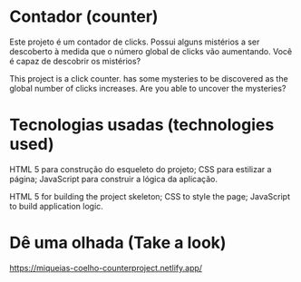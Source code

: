 # Contador (counter)

Este projeto é um contador de clicks. Possui alguns mistérios 
a ser descoberto à medida que o número global de clicks vão aumentando.
Você é capaz de descobrir os mistérios?

This project is a click counter. has some mysteries
to be discovered as the global number of clicks increases.
Are you able to uncover the mysteries?

# Tecnologias usadas (technologies used)

HTML 5 para construção do esqueleto do projeto;
CSS para estilizar a página;
JavaScript para construir a lógica da aplicação.

HTML 5 for building the project skeleton;
CSS to style the page;
JavaScript to build application logic.

# Dê uma olhada (Take a look)

https://miqueias-coelho-counterproject.netlify.app/